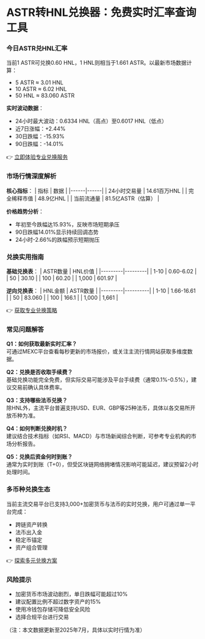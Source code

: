 # ASTR转HNL兑换器：免费实时汇率查询工具

### 今日ASTR兑HNL汇率
当前1 ASTR可兑换0.60 HNL，1 HNL则相当于1.661 ASTR。以最新市场数据计算：
- 5 ASTR ≈ 3.01 HNL
- 10 ASTR ≈ 6.02 HNL
- 50 HNL ≈ 83.060 ASTR

**实时波动数据**：
- 24小时最大波动：0.6334 HNL（高点）至0.6017 HNL（低点）
- 近7日涨幅：+2.44%
- 30日跌幅：-15.93%
- 90日跌幅：-14.01%

👉 [立即体验专业兑换服务](https://bit.ly/okx_welcome)

### 市场行情深度解析
**核心指标**：
| 指标 | 数据 |
|------|------|
| 24小时交易量 | 14.61百万HNL |
| 完全稀释市值 | 48.9亿HNL |
| 当前流通量 | 81.5亿ASTR（估算） |

**价格趋势分析**：
- 年初至今跌幅达15.93%，反映市场短期承压
- 90日跌幅14.01%显示持续回调态势
- 24小时-2.66%的跌幅预示短期抛压

### 兑换实用指南
**基础兑换表**：
| ASTR数量 | HNL价值 |
|---------|---------|
| 1-10    | 0.60-6.02 |
| 50      | 30.10   |
| 100     | 60.20   |
| 1,000   | 601.97  |

**逆向兑换表**：
| HNL金额 | ASTR数量 |
|---------|----------|
| 1-10    | 1.66-16.61 |
| 50      | 83.060   |
| 100     | 166.1    |
| 1,000   | 1,661    |

👉 [获取专业兑换策略](https://bit.ly/okx_welcome)

### 常见问题解答
**Q1：如何获取最新实时汇率？**  
可通过MEXC平台查看每秒更新的市场报价，或关注主流行情网站获取多维度数据。

**Q2：兑换是否收取手续费？**  
基础兑换功能完全免费，但实际交易可能涉及平台手续费（通常0.1%-0.5%），建议交易前确认具体费率。

**Q3：支持哪些法币兑换？**  
除HNL外，主流平台普遍支持USD、EUR、GBP等25种法币，具体以各交易所开放币种为准。

**Q4：如何判断兑换时机？**  
建议结合技术指标（如RSI、MACD）与市场新闻综合判断，可参考专业机构的市场分析报告。

**Q5：兑换后资金何时到账？**  
通常为实时到账（T+0），但受区块链网络拥堵情况影响可能延迟，建议预留2小时处理时间。

### 多币种兑换生态
当前主流交易平台已支持3,000+加密货币与法币的实时兑换，用户可通过单一平台完成：
- 跨链资产转换
- 法币出入金
- 稳定币锚定
- 资产组合管理

👉 [探索多元兑换方案](https://bit.ly/okx_welcome)

### 风险提示
- 加密货币市场波动剧烈，单日跌幅可能超过10%
- 建议配置比例不超过数字资产的15%
- 使用冷钱包存储可降低安全风险
- 选择合规平台进行交易

（注：本文数据更新至2025年7月，具体以实时行情为准）